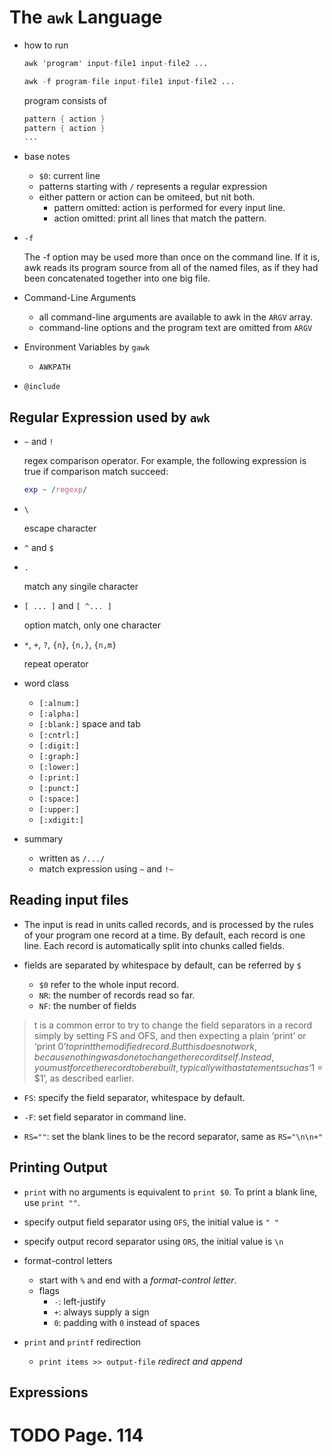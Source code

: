 # The `awk` Language

- how to run

    ```awk
    awk 'program' input-file1 input-file2 ...
    ```
    ```awk
    awk -f program-file input-file1 input-file2 ...
    ```

    program consists of
    ```awk
    pattern { action }
    pattern { action }
    ...
    ```

- base notes

    - `$0`: current line
    - patterns starting with `/` represents a regular expression
    - either pattern or action can be omiteed, but nit both.
        - pattern omitted: action is performed for every input line.
        - action omitted: print all lines that match the pattern.

- `-f`

    The -f option may be used more than once on the command line. If it is, awk reads its program source from all of the named files, as if they had been concatenated together into one big file.

- Command-Line Arguments

    - all command-line arguments are available to awk in the `ARGV` array.  
    - command-line options and the program text are omitted from `ARGV`

- Environment Variables by `gawk`

    - `AWKPATH`

- `@include`

## Regular Expression used by `awk`

- `~` and `!`

    regex comparison operator. For example, the following expression is true if comparison match succeed:
    ```awk
    exp ~ /regexp/
    ```

- `\`

    escape character

- `^` and `$`
- `.`

    match any singile character

- `[ ... ]` and `[ ^... ]`

    option match, only one character
- `*`, `+`, `?`, `{n}`, `{n,}`, `{n,m}`

    repeat operator

- word class

    - `[:alnum:]`
    - `[:alpha:]`
    - `[:blank:]`   space and tab
    - `[:cntrl:]`
    - `[:digit:]`
    - `[:graph:]`
    - `[:lower:]`
    - `[:print:]`
    - `[:punct:]`
    - `[:space:]`
    - `[:upper:]`
    - `[:xdigit:]`

- summary

    - written as `/.../`
    - match expression using `~` and `!~`

## Reading input files

- The input is read in units called records, and is processed by the rules of your program one record at a time. By default, each record is one line. Each record is automatically split into chunks called fields.

- fields are separated by whitespace by default, can be referred by `$`
    - `$0` refer to the whole input record.
    - `NR`: the number of records read so far.
    - `NF`: the number of fields

> t is a common error to try to change the field separators in a record simply by setting FS and OFS, and then expecting a plain ‘print’ or ‘print $0’ to print the modified record.  
> But this does not work, because nothing was done to change the record itself. Instead, you must force the record to be rebuilt, typically with a statement such as ‘$1 = $1’, as described earlier.

- `FS`: specify the field separator, whitespace by default.

- `-F`: set field separator in command line.
- `RS=""`: set the blank lines to be the record separator, same as `RS="\n\n+"`

## Printing Output

- `print` with no arguments is equivalent to `print $0`. To print a blank line, use `print ""`.
- specify output field separator using `OFS`, the initial value is `" "`
- specify output record separator using `ORS`, the initial value is `\n`
- format-control letters

    - start with `%` and end with a _format-control letter_.
    -  flags
        -  `-`: left-justify
        -  `+`: always supply a sign
        -  `0`: padding with `0` instead of spaces

- `print` and `printf` redirection
    - `print items >> output-file`
        _redirect and append_

## Expressions

# TODO Page. 114
